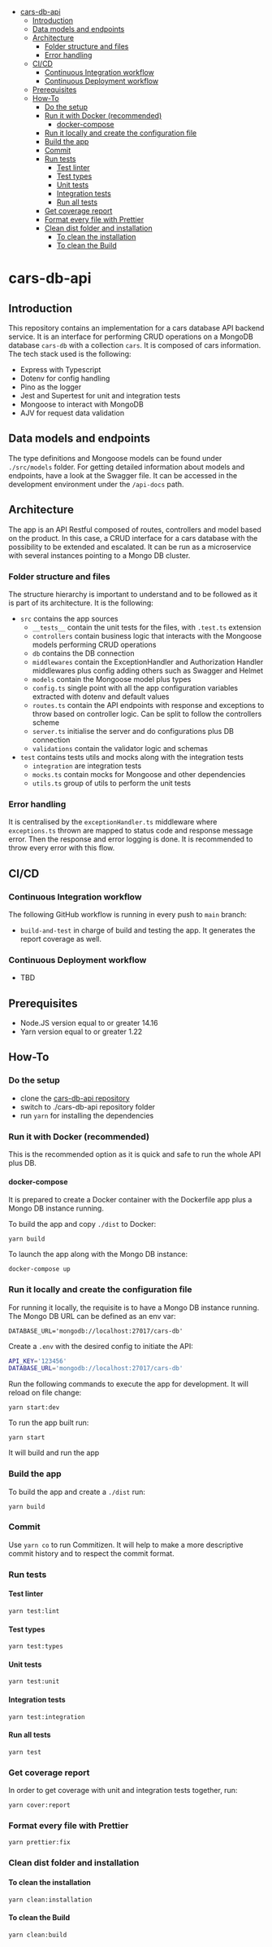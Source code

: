 - [cars-db-api](#cars-db-api)
  - [Introduction](#introduction)
  - [Data models and endpoints](#data-models-and-endpoints)
  - [Architecture](#architecture)
    - [Folder structure and files](#folder-structure-and-files)
    - [Error handling](#error-handling)
  - [CI/CD](#ci-cd)
    - [Continuous Integration workflow](#continuous-integration-workflow)
    - [Continuous Deployment workflow](#continuous-deployment-workflow)
  - [Prerequisites](#prerequisites)
  - [How-To](#how-to)
    - [Do the setup](#do-the-setup)
    - [Run it with Docker (recommended)](#run-it-with-docker--recommended-)
      - [docker-compose](#docker-compose)
    - [Run it locally and create the configuration file](#run-it-locally-and-create-the-configuration-file)
    - [Build the app](#build-the-app)
    - [Commit](#commit)
    - [Run tests](#run-tests)
      - [Test linter](#test-linter)
      - [Test types](#test-types)
      - [Unit tests](#unit-tests)
      - [Integration tests](#integration-tests)
      - [Run all tests](#run-all-tests)
    - [Get coverage report](#get-coverage-report)
    - [Format every file with Prettier](#format-every-file-with-prettier)
    - [Clean dist folder and installation](#clean-dist-folder-and-installation)
      - [To clean the installation](#to-clean-the-installation)
      - [To clean the Build](#to-clean-the-build)

# cars-db-api

## Introduction

This repository contains an implementation for a cars database API backend service. It is an interface for performing CRUD operations on a MongoDB database `cars-db` with a collection `cars`. It is composed of cars information. The tech stack used is the following:

- Express with Typescript
- Dotenv for config handling
- Pino as the logger
- Jest and Supertest for unit and integration tests
- Mongoose to interact with MongoDB
- AJV for request data validation

## Data models and endpoints

The type definitions and Mongoose models can be found under `./src/models` folder. For getting detailed information about models and endpoints, have a look at the Swagger file. It can be accessed in the development environment under the `/api-docs` path.

## Architecture

The app is an API Restful composed of routes, controllers and model based on the product. In this case, a CRUD interface for a cars database with the possibility to be extended and escalated. It can be run as a microservice with several instances pointing to a Mongo DB cluster.

### Folder structure and files

The structure hierarchy is important to understand and to be followed as it is part of its architecture. It is the following:

- `src` contains the app sources
  - `__tests__` contain the unit tests for the files, with `.test.ts` extension
  - `controllers` contain business logic that interacts with the Mongoose models performing CRUD operations
  - `db` contains the DB connection
  - `middlewares` contain the ExceptionHandler and Authorization Handler middlewares plus config adding others such as Swagger and Helmet
  - `models` contain the Mongoose model plus types
  - `config.ts` single point with all the app configuration variables extracted with dotenv and default values
  - `routes.ts` contain the API endpoints with response and exceptions to throw based on controller logic. Can be split to follow the controllers scheme
  - `server.ts` initialise the server and do configurations plus DB connection
  - `validations` contain the validator logic and schemas
- `test` contains tests utils and mocks along with the integration tests
  - `integration` are integration tests
  - `mocks.ts` contain mocks for Mongoose and other dependencies
  - `utils.ts` group of utils to perform the unit tests

### Error handling

It is centralised by the `exceptionHandler.ts` middleware where `exceptions.ts` thrown are mapped to status code and response message error. Then the response and error logging is done. It is recommended to throw every error with this flow.

## CI/CD

### Continuous Integration workflow

The following GitHub workflow is running in every push to `main` branch:

- `build-and-test` in charge of build and testing the app. It generates the report coverage as well.

### Continuous Deployment workflow

- TBD

## Prerequisites

- Node.JS version equal to or greater 14.16
- Yarn version equal to or greater 1.22

## How-To

### Do the setup

- clone the [cars-db-api repository](https://github.com/Nachox07/cars-db-api)
- switch to ./cars-db-api repository folder
- run `yarn` for installing the dependencies

### Run it with Docker (recommended)

This is the recommended option as it is quick and safe to run the whole API plus DB.

#### docker-compose

It is prepared to create a Docker container with the Dockerfile app plus a Mongo DB instance running.

To build the app and copy `./dist` to Docker:

`yarn build`

To launch the app along with the Mongo DB instance:

`docker-compose up`

### Run it locally and create the configuration file

For running it locally, the requisite is to have a Mongo DB instance running. The Mongo DB URL can be defined as an env var:

`DATABASE_URL='mongodb://localhost:27017/cars-db'`

Create a `.env` with the desired config to initiate the API:

```sh
API_KEY='123456'
DATABASE_URL='mongodb://localhost:27017/cars-db'
```

Run the following commands to execute the app for development. It will reload on file change:

`yarn start:dev`

To run the app built run:

`yarn start`

It will build and run the app

### Build the app

To build the app and create a `./dist` run:

`yarn build`

### Commit

Use `yarn co` to run Commitizen. It will help to make a more descriptive commit history and to respect the commit format.

### Run tests

#### Test linter

`yarn test:lint`

#### Test types

`yarn test:types`

#### Unit tests

`yarn test:unit`

#### Integration tests

`yarn test:integration`

#### Run all tests

`yarn test`

### Get coverage report

In order to get coverage with unit and integration tests together, run:

`yarn cover:report`

### Format every file with Prettier

`yarn prettier:fix`

### Clean dist folder and installation

#### To clean the installation

`yarn clean:installation`

#### To clean the Build

`yarn clean:build`
